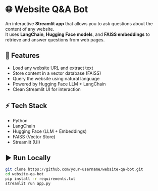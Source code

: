 # 🌐 Website Q&A Bot

An interactive **Streamlit app** that allows you to ask questions about the content of any website.  
It uses **LangChain**, **Hugging Face models**, and **FAISS embeddings** to retrieve and answer questions from web pages.  

## 🚀 Features
- Load any website URL and extract text
- Store content in a vector database (FAISS)
- Query the website using natural language
- Powered by Hugging Face LLM + LangChain
- Clean Streamlit UI for interaction

## ⚡ Tech Stack
- Python
- LangChain
- Hugging Face (LLM + Embeddings)
- FAISS (Vector Store)
- Streamlit (UI)

## ▶️ Run Locally
```bash
git clone https://github.com/your-username/website-qa-bot.git
cd website-qa-bot
pip install -r requirements.txt
streamlit run app.py
